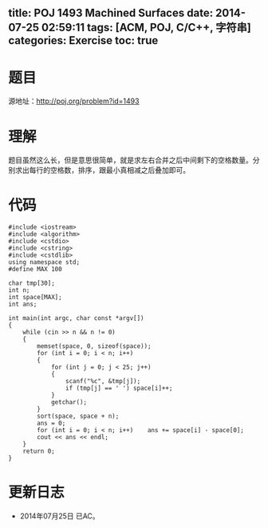 title: POJ 1493 Machined Surfaces
date: 2014-07-25 02:59:11
tags: [ACM, POJ, C/C++, 字符串]
categories: Exercise
toc: true
---
# 题目
源地址：http://poj.org/problem?id=1493

# 理解
题目虽然这么长，但是意思很简单，就是求左右合并之后中间剩下的空格数量。分别求出每行的空格数，排序，跟最小真相减之后叠加即可。

<!-- more -->

# 代码
```
#include <iostream>
#include <algorithm>
#include <cstdio>
#include <cstring>
#include <cstdlib>
using namespace std;
#define MAX 100

char tmp[30];
int n;
int space[MAX];
int ans;

int main(int argc, char const *argv[])
{
    while (cin >> n && n != 0)
    {
        memset(space, 0, sizeof(space));
        for (int i = 0; i < n; i++)
        {
            for (int j = 0; j < 25; j++)
            {
                scanf("%c", &tmp[j]);
                if (tmp[j] == ' ') space[i]++;
            }
            getchar();
        }
        sort(space, space + n);
        ans = 0;
        for (int i = 0; i < n; i++)    ans += space[i] - space[0];
        cout << ans << endl;
    }
    return 0;
}
```

# 更新日志
- 2014年07月25日 已AC。